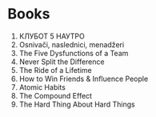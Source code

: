 # Books
1. КЛУБОТ 5 НАУТРО
2. Osnivači, naslednici, menadžeri
3. The Five Dysfunctions of a Team
4. Never Split the Difference
5. The Ride of a Lifetime
6. How to Win Friends & Influence People
7. Atomic Habits
8. The Compound Effect
9. The Hard Thing About Hard Things
